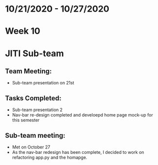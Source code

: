# 10/21/2020 - 10/27/2020
# Week 10
# JITI Sub-team

## Team Meeting:
  - Sub-team presentation on 21st

## Tasks Completed:
  - Sub-team presentation 2
  - Nav-bar re-design completed and develoepd home page mock-up for this semester
  
  
## Sub-team meeting:
  -  Met on October 27
  - As the nav-bar redesign has been complete, I decided to work on refactoring app.py and the homapge. 
